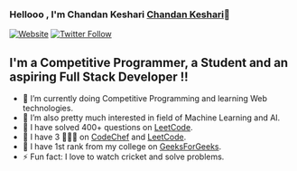 ### Hellooo , I'm Chandan Keshari [Chandan Keshari](https://linktr.ee/Chandan93)👋 

[![Website](https://img.shields.io/website?label=chandan93.com&style=for-the-badge&url=https%3A%2F%2Fchandan.com)](https://linktr.ee/Chandan93)
[![Twitter Follow](https://img.shields.io/twitter/follow/shaungchii?color=1DA1F2&logo=twitter&style=for-the-badge)](https://twitter.com/shaungChii)

## I'm a Competitive Programmer, a Student and an aspiring Full Stack Developer  !!

- 🌱 I’m currently doing Competitive Programming and learning Web technologies.
- 👯 I’m also pretty much interested in field of Machine Learning and AI.
- 🥅 I have solved 400+ questions on [LeetCode](https://leetcode.com/chandan93/).
- 🥅 I have 3 🌟🌟🌟 on [CodeChef](https://www.codechef.com/users/chandan9369) and [LeetCode](https://leetcode.com/chandan93/).
- 🥇 I have 1st rank from my college on [GeeksForGeeks](https://auth.geeksforgeeks.org/user/chandankeshari93/practice/).
- ⚡ Fun fact: I love to watch cricket and solve problems.


<br />
